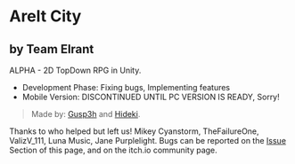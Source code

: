 # Arelt City
## by Team Elrant

ALPHA - 2D TopDown RPG in Unity.


- Development Phase: Fixing bugs, Implementing features
- Mobile Version: DISCONTINUED UNTIL PC VERSION IS READY, Sorry!

> Made by: [Gusp3h](https://www.linktr.ee/Gusp3h) and [Hideki](https://www.youtube.com/channel/UCAy70ymYH-zoRg-nNT_SzvQ).

Thanks to who helped but left us!  Mikey Cyanstorm, TheFailureOne, ValizV_111, Luna Music, Jane Purplelight.
Bugs can be reported on the [Issue](https://github.com/ThatTeamElrant/AreltCity/issues) Section of this page, and on the itch.io community page.